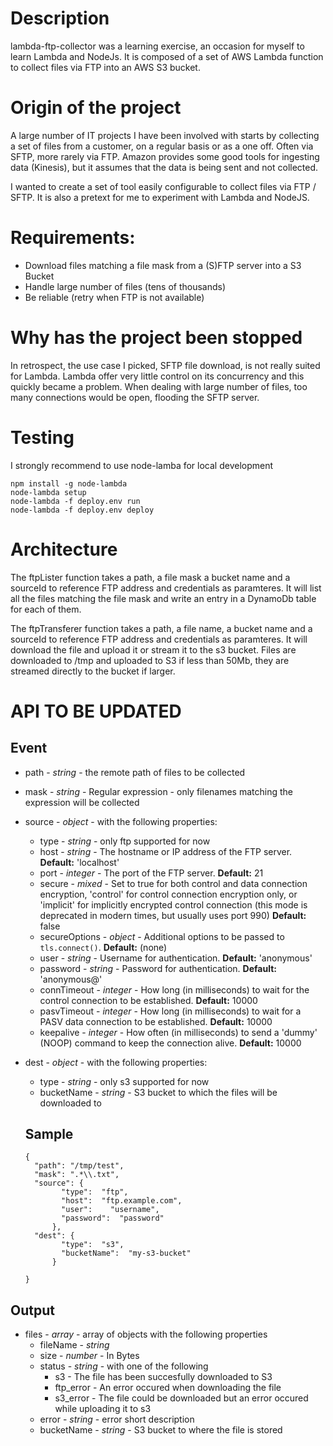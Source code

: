 Description
===========

lambda-ftp-collector was a learning exercise, an occasion for myself to learn Lambda and NodeJs.
It is composed of a set of AWS Lambda function to collect files via FTP into an AWS S3 bucket.


Origin of the project
=====================

A large number of IT projects I have been involved with starts by collecting a set of files from a customer, on a regular basis or as a one off. Often via SFTP, more rarely via FTP.
Amazon provides some good tools for ingesting data (Kinesis), but it assumes that the data is being sent and not collected.

I wanted to create a set of tool easily configurable to collect files via FTP / SFTP.
It is also a pretext for me to experiment with Lambda and NodeJS.

Requirements:
================================

* Download files matching a file mask from a (S)FTP server into a S3 Bucket
* Handle large number of files (tens of thousands)
* Be reliable (retry when FTP is not available)


Why has the project been stopped
================================

In retrospect, the use case I picked, SFTP file download, is not really suited for Lambda.
Lambda offer very little control on its concurrency and this quickly became a problem. When dealing with large number of files, too many connections would be open, flooding the SFTP server.


Testing
=======
I strongly recommend to use node-lamba for local development

```
npm install -g node-lambda
node-lambda setup
node-lambda -f deploy.env run
node-lambda -f deploy.env deploy
```


Architecture
=======
The ftpLister function takes a path, a file mask a bucket name and a sourceId to reference FTP address and credentials as paramteres.
It will list all the files matching the file mask and write an entry in a DynamoDb table for each of them.

The ftpTransferer function takes a path, a file name, a bucket name and a sourceId to reference FTP address and credentials as paramteres.
It will download the file and upload it or stream it to the s3 bucket. Files are downloaded to /tmp and uploaded to S3 if less than 50Mb, they are streamed directly to the bucket if larger.



API TO BE UPDATED
===

Event
------
* path - _string_ - the remote path of files to be collected
* mask - _string_ - Regular expression - only filenames matching the expression will be collected
* source - _object_ - with the following properties:
    * type - _string_ - only ftp supported for now
    * host - _string_ - The hostname or IP address of the FTP server. **Default:** 'localhost'
    * port - _integer_ - The port of the FTP server. **Default:** 21
    * secure - _mixed_ - Set to true for both control and data connection encryption, 'control' for control connection encryption only, or 'implicit' for implicitly encrypted control connection (this mode is deprecated in modern times, but usually uses port 990) **Default:** false
    * secureOptions - _object_ - Additional options to be passed to `tls.connect()`. **Default:** (none)
    * user - _string_ - Username for authentication. **Default:** 'anonymous'
    * password - _string_ - Password for authentication. **Default:** 'anonymous@'
    * connTimeout - _integer_ - How long (in milliseconds) to wait for the control connection to be established. **Default:** 10000
    * pasvTimeout - _integer_ - How long (in milliseconds) to wait for a PASV data connection to be established. **Default:** 10000
    * keepalive - _integer_ - How often (in milliseconds) to send a 'dummy' (NOOP) command to keep the connection alive. **Default:** 10000
* dest - _object_ - with the following properties:
  * type - _string_ - only s3 supported for now
  * bucketName - _string_ - S3 bucket to which the files will be downloaded to



  Sample
  ------
  ```
  {
    "path": "/tmp/test",
    "mask": ".*\\.txt",
    "source": {
          "type":  "ftp",
          "host":  "ftp.example.com",
          "user":    "username",
          "password":  "password"
        },
    "dest": {
          "type":  "s3",
          "bucketName":  "my-s3-bucket"
        }

  }
  ```

Output
------
* files - _array_ - array of objects with the following properties
  * fileName - _string_
  * size - _number_ - In Bytes
  * status - _string_ - with one of the following
    * s3 - The file has been succesfully downloaded to S3
    * ftp_error - An error occured when downloading the file
    * s3_error - The file could be downloaded but an error occured while uploading it to s3
  * error - _string_ - error short description
  * bucketName - _string_ - S3 bucket to where the file is stored
